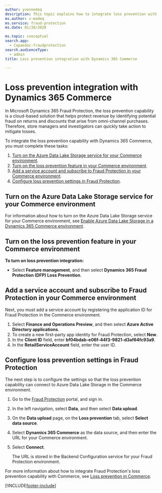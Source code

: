 ```yaml
---
author: yvonnedeq
description: This topic explains how to integrate loss prevention with Microsoft Dynamics 365 Commerce.
ms.author: v-madeq
ms.service: fraud-protection
ms.date: 01/28/2020

ms.topic: conceptual
search.app: 
  - Capaedac-fraudprotection
search.audienceType:
  - admin
title: Loss prevention integration with Dynamics 365 Commerce

---
```


# Loss prevention integration with Dynamics 365 Commerce

In Microsoft Dynamics 365 Fraud Protection, the loss prevention capability is a cloud-based solution that helps protect revenue by identifying potential fraud on returns and discounts that arise from omni-channel purchases. Therefore, store managers and investigators can quickly take action to mitigate losses.

To integrate the loss prevention capability with Dynamics 365 Commerce, you must complete these tasks:

1. [Turn on the Azure Data Lake Storage service for your Commerce environment](#turn-on-the-azure-data-lake-storage-service-for-your-commerce-environment).
1. [Turn on the loss prevention feature in your Commerce environment](#turn-on-the-loss-prevention-feature-in-your-commerce-environment).
1. [Add a service account and subscribe to Fraud Protection in your Commerce environment](#add-a-service-account-and-subscribe-to-fraud-protection-in-your-commerce-environment).
1. [Configure loss prevention settings in Fraud Protection](#configure-loss-prevention-settings-in-fraud-protection).

## Turn on the Azure Data Lake Storage service for your Commerce environment

For information about how to turn on the Azure Data Lake Storage service for your Commerce environment, see [Enable Azure Data Lake Storage in a Dynamics 365 Commerce environment](/dynamics365/commerce/enable-adls-environment).

## Turn on the loss prevention feature in your Commerce environment

**To turn on loss prevention integration:**

- Select **Feature management**, and then select **Dynamics 365 Fraud Protection (DFP) Loss Prevention**.

## Add a service account and subscribe to Fraud Protection in your Commerce environment

Next, you must add a service account by registering the application ID for Fraud Protection in the Commerce environment.

1. Select **Finance and Operations Preview**, and then select **Azure Active Directory applications**.
1. To create a new first-party app identity for Fraud Protection, select **New**.
1. In the **Client ID** field, enter **bf04bdab-e06f-44f3-9821-d3af64fc93a9**.
1. In the **RetailServiceAccount** field, enter the user ID.

## Configure loss prevention settings in Fraud Protection

The next step is to configure the settings so that the loss prevention capability can connect to Azure Data Lake Storage in the Commerce environment.

1. Go to the [Fraud Protection](https://dfp.microsoft.com/) portal, and sign in.
1. In the left navigation, select **Data**, and then select **Data upload**.
1. On the **Data upload** page, on the **Loss prevention** tab, select **Select data source**.
1. Select **Dynamics 365 Commerce** as the data source, and then enter the URL for your Commerce environment.
1. Select **Connect**.

    The URL is stored in the Backend Configuration service for your Fraud Protection environment.

For more information about how to integrate Fraud Protection's loss prevention capability with Commerce, see [Loss prevention in Commerce](/dynamics365/commerce/dev-itpro/DFP#loss-prevention-in-commerce).


[!INCLUDE[footer-include](includes/footer-banner.md)]
